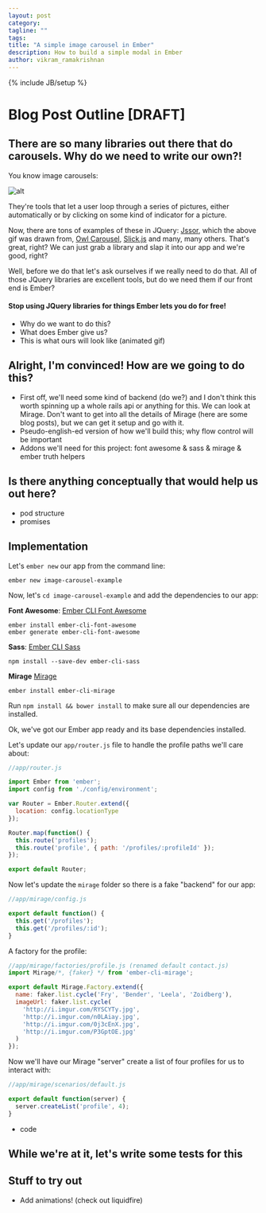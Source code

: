 ```yaml
---
layout: post
category:
tagline: ""
tags:
title: "A simple image carousel in Ember"
description: How to build a simple modal in Ember
author: vikram_ramakrishnan
---
```

{% include JB/setup %}

# Blog Post Outline [DRAFT]

## There are so many libraries out there that do carousels. Why do we need to write our own?!

You know image carousels:

![alt](http://i.imgur.com/KbJoa8K.gif)

They're tools that let a user loop through a series of pictures, either automatically or by clicking on some kind of indicator for a picture.

Now, there are tons of examples of these in JQuery: [Jssor](www.jssor.com/), which the above gif was drawn from, [Owl Carousel](owlgraphic.com/owlcarousel), [Slick.js](http://kenwheeler.github.io/slick/) and many, many others. That's great, right? We can just grab a library and slap it into our app and we're good, right?

Well, before we do that let's ask ourselves if we really need to do that. All of those JQuery libraries are excellent tools, but do we need them if our front end is Ember?

#### Stop using JQuery libraries for things Ember lets you do for free!

- Why do we want to do this?
- What does Ember give us?
- This is what ours will look like (animated gif)

## Alright, I'm convinced! How are we going to do this?

- First off, we'll need some kind of backend (do we?) and I don't think this worth spinning up a whole rails api or anything for this. We can look at Mirage. Don't want to get into all the details of Mirage (here are some blog posts), but we can get it setup and go with it.
- Pseudo-english-ed version of how we'll build this; why flow control will be important
- Addons we'll need for this project: font awesome & sass & mirage & ember truth helpers

## Is there anything conceptually that would help us out here?

- pod structure
- promises

## Implementation

Let's `ember new` our app from the command line:

`ember new image-carousel-example`

Now, let's `cd image-carousel-example` and add the dependencies to our app:

**Font Awesome**: [Ember CLI Font Awesome](https://github.com/lfridael/ember-cli-font-awesome)

```
ember install ember-cli-font-awesome
ember generate ember-cli-font-awesome
```

**Sass**: [Ember CLI Sass](https://github.com/aexmachina/ember-cli-sass)

```
npm install --save-dev ember-cli-sass
```

**Mirage** [Mirage](https://github.com/samselikoff/ember-cli-mirage)

```
ember install ember-cli-mirage
```

Run `npm install && bower install` to make sure all our dependencies are installed.

Ok, we've got our Ember app ready and its base dependencies installed.

Let's update our `app/router.js` file to handle the profile paths we'll care about:

```javascript
//app/router.js

import Ember from 'ember';
import config from './config/environment';

var Router = Ember.Router.extend({
  location: config.locationType
});

Router.map(function() {
  this.route('profiles');
  this.route('profile', { path: '/profiles/:profileId' });
});

export default Router;
```

Now let's update the `mirage` folder so there is a fake "backend" for our app:

```javascript
//app/mirage/config.js

export default function() {
  this.get('/profiles');
  this.get('/profiles/:id');
}
```

A factory for the profile:

```javascript
//app/mirage/factories/profile.js (renamed default contact.js)
import Mirage/*, {faker} */ from 'ember-cli-mirage';

export default Mirage.Factory.extend({
  name: faker.list.cycle('Fry', 'Bender', 'Leela', 'Zoidberg'),
  imageUrl: faker.list.cycle(
    'http://i.imgur.com/RYSCYTy.jpg',
    'http://i.imgur.com/n0LAiay.jpg',
    'http://i.imgur.com/0j3cEnX.jpg',
    'http://i.imgur.com/P3GptOE.jpg'
  )
});
```

Now we'll have our Mirage "server" create a list of four profiles for us to interact with:

```javascript
//app/mirage/scenarios/default.js

export default function(server) {
  server.createList('profile', 4);
}
```

- code

## While we're at it, let's write some tests for this

## Stuff to try out

- Add animations! (check out liquidfire)

